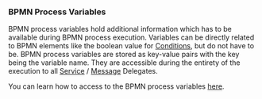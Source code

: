 ### BPMN Process Variables

BPMN process variables hold additional information which has to be available during BPMN process execution.
Variables can be directly related to BPMN elements like the boolean value for [Conditions](../../concepts/bpmn/conditions.md), but
do not have to be. BPMN process variables are stored as key-value pairs with the key being the variable name.
They are accessible during the entirety of the execution to all [Service](../../concepts/dsf/service-delegates.md) /
[Message](../../concepts/dsf/message-delegates.md) Delegates.

You can learn how to access to the BPMN process variables [here](../../guides/accessing-bpmn-process-variables.md).